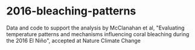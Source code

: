 # 2016-bleaching-patterns
Data and code to support the analysis by McClanahan et al, "Evaluating temperature patterns and mechanisms influencing coral bleaching during the 2016 El Niño", accepted at Nature Climate Change
